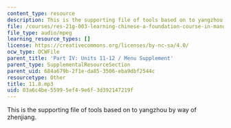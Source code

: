 ```yaml
---
content_type: resource
description: This is the supporting file of tools based on to yangzhou by way of zhenjiang.
file: /courses/res-21g-003-learning-chinese-a-foundation-course-in-mandarin-spring-2011/03a6c4be55995ef49e6f3d392147219f_11.8.mp3
file_type: audio/mpeg
learning_resource_types: []
license: https://creativecommons.org/licenses/by-nc-sa/4.0/
ocw_type: OCWFile
parent_title: 'Part IV: Units 11-12 / Menu Supplement'
parent_type: SupplementalResourceSection
parent_uid: 684a679b-2f1e-da85-3506-eba9dbf2544c
resourcetype: Other
title: 11.8.mp3
uid: 03a6c4be-5599-5ef4-9e6f-3d392147219f
---
```

This is the supporting file of tools based on to yangzhou by way of zhenjiang.